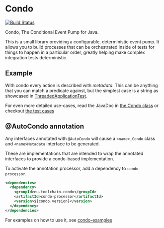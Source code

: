 # Condo

[![Build Status](https://travis-ci.org/udoprog/condo.svg?branch=master)](https://travis-ci.org/udoprog/condo)

Condo, The Conditional Event Pump for Java.

This is a small library providing a configurable, deterministic event pump.
It allows you to build processes that can be orchestrated inside of tests for
things to happen in a particular order, greatly helping make complex
integration tests deterministic.

## Example

With condo every action is described with _metadata_.
This can be anything that you can match a predicate against, but the simplest
case is a string as showcased in
[ThreadedApplicationTest][threaded-application-test].

[threaded-application-test]: /core/src/test/java/eu/toolchain/condo/ThreadedApplicationTest.java

For even more detailed use-cases, read the JavaDoc in
[the Condo class][condo-api] or checkout [the test cases][condo-tests]

[condo-api]: /api/src/main/java/eu/toolchain/condo/Condo.java
[condo-tests]: /core/src/test/java/eu/toolchain/condo/CoreCondoTest.java

## @AutoCondo annotation

Any interfaces annotated with `@AutoCondo` will cause a `<name>_Condo` class
and `<name>Metadata` interface to be generated.

These are implementations that are intended to wrap the annotated interfaces to
provide a condo-based implementation.

To activate the annotation processor, add a dependency to `condo-processor`.

```xml
<dependencies>
  <dependency>
    <groupId>eu.toolchain.condo</groupId>
    <artifactId>condo-processor</artifactId>
    <version>${condo.version}</version>
  </dependency>
</dependencies>
```

For examples on how to use it, see [condo-examples][examples]

[examples]: /examples/src/test/java/eu/toolchain/condo
